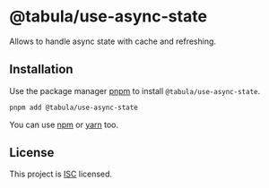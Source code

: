 # @tabula/use-async-state

Allows to handle async state with cache and refreshing.

## Installation

Use the package manager [pnpm](https://pnpm.io) to install `@tabula/use-async-state`.

```bash
pnpm add @tabula/use-async-state
```

You can use [npm](https://npmjs.com) or [yarn](https://yarnpkg.com) too.

## License

This project is [ISC](https://choosealicense.com/licenses/isc/) licensed.
